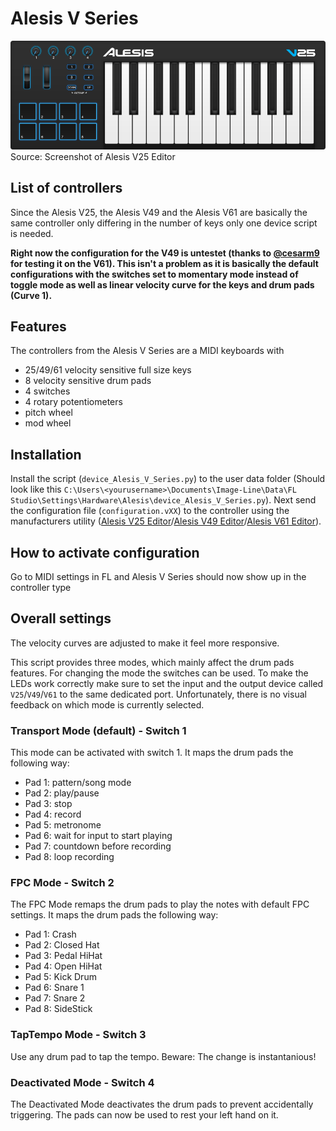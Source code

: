 # Alesis V Series
![Layout](layout.png)
Source: Screenshot of Alesis V25 Editor


## List of controllers
Since the Alesis V25, the Alesis V49 and the Alesis V61 are basically the same controller only differing in the number of keys only one device script is needed.


__Right now the configuration for the V49 is untestet (thanks to [@cesarm9](https://github.com/cesarm9) for testing it on the V61). This isn't a problem as it is basically the default configurations with the switches set to momentary mode instead of toggle mode as well as linear velocity curve for the keys and drum pads (Curve 1).__


## Features
The controllers from the Alesis V Series are a MIDI keyboards with
* 25/49/61 velocity sensitive full size keys
* 8 velocity sensitive drum pads
* 4 switches
* 4 rotary potentiometers
* pitch wheel
* mod wheel


## Installation
Install the script (`device_Alesis_V_Series.py`) to the user data folder (Should look like this `C:\Users\<yourusername>\Documents\Image-Line\Data\FL Studio\Settings\Hardware\Alesis\device_Alesis_V_Series.py`). Next send the configuration file (`configuration.vXX`) to the controller using the manufacturers utility ([Alesis V25 Editor](https://alesis.com/products/view2/v25)/[Alesis V49 Editor](https://alesis.com/products/view2/v49)/[Alesis V61 Editor](https://alesis.com/products/view2/v61)).


## How to activate configuration
Go to MIDI settings in FL and Alesis V Series should now show up in the controller type


## Overall settings
The velocity curves are adjusted to make it feel more responsive.

This script provides three modes, which mainly affect the drum pads features. For changing the mode the switches can be used. To make the LEDs work correctly make sure to set the input and the output device called `V25`/`V49`/`V61` to the same dedicated port. Unfortunately, there is no visual feedback on which mode is currently selected.

### Transport Mode (default) - Switch 1
This mode can be activated with switch 1. It maps the drum pads the following way:
* Pad 1: pattern/song mode
* Pad 2: play/pause
* Pad 3: stop
* Pad 4: record
* Pad 5: metronome
* Pad 6: wait for input to start playing
* Pad 7: countdown before recording
* Pad 8: loop recording

### FPC Mode - Switch 2
The FPC Mode remaps the drum pads to play the notes with default FPC settings. It maps the drum pads the following way:
* Pad 1: Crash
* Pad 2: Closed Hat
* Pad 3: Pedal HiHat
* Pad 4: Open HiHat
* Pad 5: Kick Drum
* Pad 6: Snare 1
* Pad 7: Snare 2
* Pad 8: SideStick

### TapTempo Mode - Switch 3
Use any drum pad to tap the tempo. Beware: The change is instantanious!

### Deactivated Mode - Switch 4
The Deactivated Mode deactivates the drum pads to prevent accidentally triggering. The pads can now be used to rest your left hand on it.
